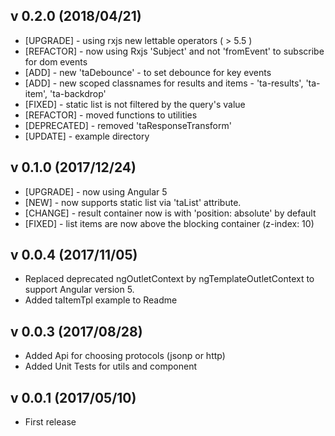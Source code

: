 ## v 0.2.0 (2018/04/21)

* [UPGRADE] - using rxjs new lettable operators ( > 5.5 )
* [REFACTOR] - now using Rxjs 'Subject' and not 'fromEvent' to subscribe for dom events
* [ADD] - new 'taDebounce' - to set debounce for key events
* [ADD] - new scoped classnames for results and items - 'ta-results', 'ta-item', 'ta-backdrop'
* [FIXED] - static list is not filtered by the query's value
* [REFACTOR] - moved functions to utilities
* [DEPRECATED] - removed 'taResponseTransform'
* [UPDATE] - example directory

## v 0.1.0 (2017/12/24)

* [UPGRADE] - now using Angular 5
* [NEW] - now supports static list via 'taList' attribute.
* [CHANGE] - result container now is with 'position: absolute' by default
* [FIXED] - list items are now above the blocking container (z-index: 10)

## v 0.0.4 (2017/11/05)

* Replaced deprecated ngOutletContext by ngTemplateOutletContext to support Angular version 5.
* Added taItemTpl example to Readme

## v 0.0.3 (2017/08/28)

* Added Api for choosing protocols (jsonp or http)
* Added Unit Tests for utils and component

## v 0.0.1 (2017/05/10)

* First release
